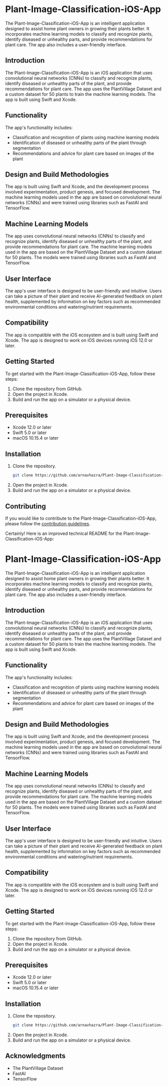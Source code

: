 # Plant-Image-Classification-iOS-App

The Plant-Image-Classification-iOS-App is an intelligent application designed to assist home plant owners in growing their plants better. It incorporates machine learning models to classify and recognize plants, identify diseased or unhealthy parts, and provide recommendations for plant care. The app also includes a user-friendly interface.

## Introduction

The Plant-Image-Classification-iOS-App is an iOS application that uses convolutional neural networks (CNNs) to classify and recognize plants, identify diseased or unhealthy parts of the plant, and provide recommendations for plant care. The app uses the PlantVillage Dataset and a custom dataset for 50 plants to train the machine learning models. The app is built using Swift and Xcode.

## Functionality

The app's functionality includes:

- Classification and recognition of plants using machine learning models
- Identification of diseased or unhealthy parts of the plant through segmentation
- Recommendations and advice for plant care based on images of the plant

## Design and Build Methodologies

The app is built using Swift and Xcode, and the development process involved experimentation, product genesis, and focused development. The machine learning models used in the app are based on convolutional neural networks (CNNs) and were trained using libraries such as FastAI and TensorFlow.

## Machine Learning Models

The app uses convolutional neural networks (CNNs) to classify and recognize plants, identify diseased or unhealthy parts of the plant, and provide recommendations for plant care. The machine learning models used in the app are based on the PlantVillage Dataset and a custom dataset for 50 plants. The models were trained using libraries such as FastAI and TensorFlow.

## User Interface

The app's user interface is designed to be user-friendly and intuitive. Users can take a picture of their plant and receive AI-generated feedback on plant health, supplemented by information on key factors such as recommended environmental conditions and watering/nutrient requirements.

## Compatibility

The app is compatible with the iOS ecosystem and is built using Swift and Xcode. The app is designed to work on iOS devices running iOS 12.0 or later.

## Getting Started

To get started with the Plant-Image-Classification-iOS-App, follow these steps:

1. Clone the repository from GitHub.
2. Open the project in Xcode.
3. Build and run the app on a simulator or a physical device.

## Prerequisites

- Xcode 12.0 or later
- Swift 5.0 or later
- macOS 10.15.4 or later

## Installation

1. Clone the repository.
   ```bash
   git clone https://github.com/arnavhazra/Plant-Image-Classification-iOS-App.git
   ```
2. Open the project in Xcode.
3. Build and run the app on a simulator or a physical device.

## Contributing

If you would like to contribute to the Plant-Image-Classification-iOS-App, please follow the [contribution guidelines](CONTRIBUTING.md).

Certainly! Here is an improved technical README for the Plant-Image-Classification-iOS-App:

# Plant-Image-Classification-iOS-App

The Plant-Image-Classification-iOS-App is an intelligent application designed to assist home plant owners in growing their plants better. It incorporates machine learning models to classify and recognize plants, identify diseased or unhealthy parts, and provide recommendations for plant care. The app also includes a user-friendly interface.

## Introduction

The Plant-Image-Classification-iOS-App is an iOS application that uses convolutional neural networks (CNNs) to classify and recognize plants, identify diseased or unhealthy parts of the plant, and provide recommendations for plant care. The app uses the PlantVillage Dataset and a custom dataset for 50 plants to train the machine learning models. The app is built using Swift and Xcode.

## Functionality

The app's functionality includes:

- Classification and recognition of plants using machine learning models
- Identification of diseased or unhealthy parts of the plant through segmentation
- Recommendations and advice for plant care based on images of the plant

## Design and Build Methodologies

The app is built using Swift and Xcode, and the development process involved experimentation, product genesis, and focused development. The machine learning models used in the app are based on convolutional neural networks (CNNs) and were trained using libraries such as FastAI and TensorFlow.

## Machine Learning Models

The app uses convolutional neural networks (CNNs) to classify and recognize plants, identify diseased or unhealthy parts of the plant, and provide recommendations for plant care. The machine learning models used in the app are based on the PlantVillage Dataset and a custom dataset for 50 plants. The models were trained using libraries such as FastAI and TensorFlow.

## User Interface

The app's user interface is designed to be user-friendly and intuitive. Users can take a picture of their plant and receive AI-generated feedback on plant health, supplemented by information on key factors such as recommended environmental conditions and watering/nutrient requirements.

## Compatibility

The app is compatible with the iOS ecosystem and is built using Swift and Xcode. The app is designed to work on iOS devices running iOS 12.0 or later.

## Getting Started

To get started with the Plant-Image-Classification-iOS-App, follow these steps:

1. Clone the repository from GitHub.
2. Open the project in Xcode.
3. Build and run the app on a simulator or a physical device.

## Prerequisites

- Xcode 12.0 or later
- Swift 5.0 or later
- macOS 10.15.4 or later

## Installation

1. Clone the repository.
   ```bash
   git clone https://github.com/arnavhazra/Plant-Image-Classification-iOS-App.git
   ```
2. Open the project in Xcode.
3. Build and run the app on a simulator or a physical device.


## Acknowledgments

- The PlantVillage Dataset
- FastAI
- TensorFlow
